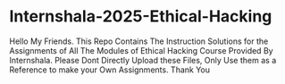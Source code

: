 # Internshala-2025-Ethical-Hacking
Hello My Friends. This Repo Contains The Instruction Solutions for the Assignments of All The Modules of Ethical Hacking Course Provided By Internshala. Please Dont Directly Upload these Files, Only Use them as a Reference to make your Own Assignments. Thank You
